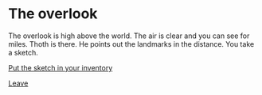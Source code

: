 # The overlook 

The overlook is high above the world. The air is clear and you can see for miles. Thoth is there. He points out the landmarks in the distance. You take a sketch.  

[Put the sketch in your inventory](map.pdf)  

[Leave](bridgeEast.html)  
